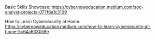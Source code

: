 Basic Skills Showcase: https://cybernoweducation.medium.com/soc-analyst-projects-077f6a1c3109

How to Learn Cybersecurity at Home: https://cybernoweducation.medium.com/how-to-learn-cybersecurity-at-home-5c64a633058e